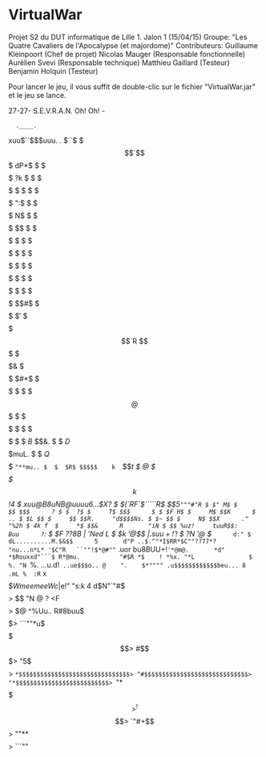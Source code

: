 # VirtualWar
Projet S2 du DUT informatique de Lille 1.
Jalon 1 (15/04/15)
Groupe: "Les Quatre Cavaliers de l'Apocalypse (et majordome)"
Contributeurs: 
Guillaume Kleinpoort (Chef de projet)
Nicolas Mauger (Responsable  fonctionnelle)
Aurélien Svevi (Responsable technique)
Matthieu Gaillard (Testeur)
Benjamin Holquin (Testeur)


Pour lancer le jeu, il vous suffit de double-clic sur le fichier "VirtualWar.jar" et le jeu se lance.

27-27- S.E.V.R.A.N. Oh! Oh! -

      .____.
   xuu$``$$$uuu.
 . $``$  $$$`$$$
dP*$  $  $$$ $$$
?k $  $  $$$ $$$
 $ $  $  $$$ $$$
 ":$  $  $$$ $$$
  N$  $  $$$ $$$
  $$  $  $$$ $$$
   $  $  $$$ $$$
   $  $  $$$ $$$
   $  $  $$$ $$$
   $  $  $$$ $$$
   $  $  $$$ $$$
   $$#$  $$$ $$$
   $$'$  $$$ $$$
   $$`R  $$$ $$$
   $$$&  $$$ $$$
   $#*$  $$$ $$$
   $  $  $$$ @$$
   $  $  $$$ $$$
   $  $  $$$ $$$
   $  $  $B$ $$&.
   $  $  $D$ $$$$$muL.
   $  $  $Q$ $$$$$  `"**mu..
   $  $  $R$ $$$$$    k  `$$*t
   $  @  $$$ $$$$$    k   $$!4
   $ x$uu@B8u$NB@$uuuu6...$$X?
   $ $(`RF`$`````R$ $$5`"""#"R
   $ $" M$ $     $$ $$$      ?
   $ $  ?$ $     T$ $$$      $
   $ $F H$ $     M$ $$K      $  ..
   $ $L $$ $     $$ $$R.     "d$$$$Ns.
   $ $~ $$ $     N$ $$X      ."    "%2h
   $ 4k f  $     *$ $$&      R       "iN
   $ $$ %uz!     tuuR$$:     Buu      ?`:
   $ $F          $??$8B      | '*Ned*$~L$
   $ $k          $'@$$$      |$.suu+!' !$
   $ ?N          $'$$@$      $*`      d:"
   $ dL..........M.$&$$      5       d"P
 ..$.^"*I$RR*$C""??77*?      "nu...n*L*
'$C"R   ``""!$*@#""` .uor    bu8BUU+!`
'*@m@.       *d"     *$Rouxxd"```$
     R*@mu.           "#$R *$    !
     *%x. "*L               $     %.
        "N  `%.      ...u.d!` ..ue$$$o..
         @    ".    $*"""" .u$$$$$$$$$$$$beu...
        8  .mL %  :R`     x$$$$$$$$$$$$$$$$$$$$$$$$$$WmeemeeWc
       |$e!" "s:k 4      d$N"`"#$$$$$$$$$$$$$$$$$$$$$$$$$$$$$>
       $$      "N @      $?$   <F$$$$$$$$$$$$$$$$$$$$$$$$$$$$>
       $@       ^%Uu..   R#8buu$$$$$$$$$$$$$$$$$$$$$$$$$$$$$$>
                  ```""*u$$$$$$$$$$$$$$$$$$$$$$$$$$$$$$$$$$$$>
                         #$$$$$$$$$$$$$$$$$$$$$$$$$$$$$$$$$$$>
                          "5$$$$$$$$$$$$$$$$$$$$$$$$$$$$$$$$$>
                            `*$$$$$$$$$$$$$$$$$$$$$$$$$$$$$$$>
                              ^#$$$$$$$$$$$$$$$$$$$$$$$$$$$$$>
                                 "*$$$$$$$$$$$$$$$$$$$$$$$$$$>
                                   `"*$$$$$$$$$$$$$$$$$$$$$$$>
                                       ^!$$$$$$$$$$$$$$$$$$$$>
                                           `"#+$$$$$$$$$$$$$$>
                                                 ""**$$$$$$$$>
                                                        ```""
